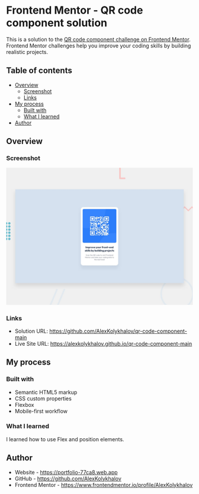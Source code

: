 # Frontend Mentor - QR code component solution

This is a solution to the [QR code component challenge on Frontend Mentor](https://www.frontendmentor.io/challenges/qr-code-component-iux_sIO_H). Frontend Mentor challenges help you improve your coding skills by building realistic projects. 

## Table of contents

- [Overview](#overview)  
  - [Screenshot](#screenshot)
  - [Links](#links)
- [My process](#my-process)
  - [Built with](#built-with)
  - [What I learned](#what-i-learned)
- [Author](#author)

## Overview

### Screenshot
  ![Design preview for the QR code component coding challenge](./design/desktop-preview.jpg)

### Links

- Solution URL: https://github.com/AlexKolykhalov/qr-code-component-main
- Live Site URL: https://alexkolykhalov.github.io/qr-code-component-main

## My process

### Built with

- Semantic HTML5 markup
- CSS custom properties
- Flexbox
- Mobile-first workflow

### What I learned

I learned how to use Flex and position elements. 

## Author

- Website - https://portfolio-77ca8.web.app
- GitHub - https://github.com/AlexKolykhalov
- Frontend Mentor - https://www.frontendmentor.io/profile/AlexKolykhalov

